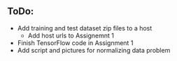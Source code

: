 ## ToDo:
* Add training and test dataset zip files to a host
  * Add host urls to Assignemnt 1
* Finish TensorFlow code in Assignment 1
* Add script and pictures for normalizing data problem
